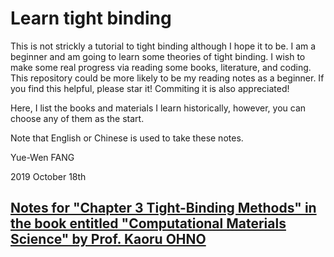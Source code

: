 # Learn tight binding

This is not strickly a tutorial to tight binding although I hope it to be. I am a beginner and am going to learn some theories of tight binding. I wish to make some real progress via reading some books, literature, and coding. This repository could be more likely to be my reading notes as a beginner. If you find this helpful, please star it! Commiting it is also appreciated!

Here, I list the books and materials I learn historically, however, you can choose any of them as the start.

Note that English or Chinese is used to take these notes.

Yue-Wen FANG

2019 October 18th

## [Notes for "Chapter 3 Tight-Binding Methods" in the book entitled "Computational Materials Science" by Prof. Kaoru OHNO](ch3-TB-methods-notes-20191018)